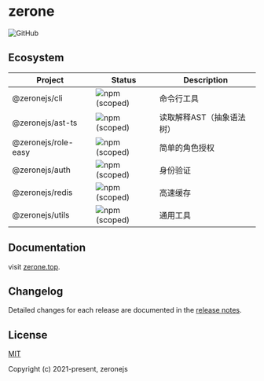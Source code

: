 # zerone

![GitHub](https://img.shields.io/github/license/zeronejs/zerone)

## Ecosystem

| Project             | Status                                                            | Description               |
| ------------------- | ----------------------------------------------------------------- | ------------------------- |
| @zeronejs/cli       | ![npm (scoped)](https://img.shields.io/npm/v/@zeronejs/cli)       | 命令行工具                |
| @zeronejs/ast-ts    | ![npm (scoped)](https://img.shields.io/npm/v/@zeronejs/ast-ts)    | 读取解释AST（抽象语法树） |
| @zeronejs/role-easy | ![npm (scoped)](https://img.shields.io/npm/v/@zeronejs/role-easy) | 简单的角色授权            |
| @zeronejs/auth      | ![npm (scoped)](https://img.shields.io/npm/v/@zeronejs/auth)      | 身份验证                  |
| @zeronejs/redis     | ![npm (scoped)](https://img.shields.io/npm/v/@zeronejs/redis)     | 高速缓存                  |
| @zeronejs/utils     | ![npm (scoped)](https://img.shields.io/npm/v/@zeronejs/utils)     | 通用工具                  |

## Documentation

visit [zerone.top](https://zerone.top/).

## Changelog

Detailed changes for each release are documented in the [release notes](https://github.com/zeronejs/zerone/releases).

## License

[MIT](https://opensource.org/licenses/MIT)

Copyright (c) 2021-present, zeronejs
